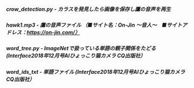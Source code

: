 ##### crow_detection.py - カラスを発見したら画像を保存し鷹の音声を再生
##### hawk1.mp3 - 鷹の音声ファイル （■サイト名：On-Jin ～音人～　■サイトアドレス：https://on-jin.com/）
##### word_tree.py - ImageNetで扱っている単語の親子関係をたどる (Interface2018年12月号AIひょっこり猫カメラ CQ出版社）
##### word_ids_txt - 単語ファイル (Interface2018年12月号AIひょっこり猫カメラ CQ出版社）
